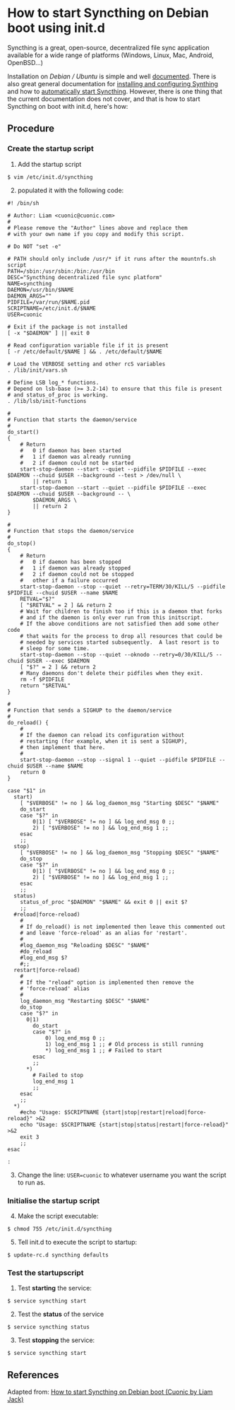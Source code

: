 # How to start Syncthing on Debian boot using init.d

Syncthing is a great, open-source, decentralized file sync application available for a wide range of platforms (Windows, Linux, Mac, Android, OpenBSD...)

Installation on _Debian / Ubuntu_ is simple and well [documented][2]. There is also great general documentation for [installing and configuring Synthing][3] and how to [automatically start Syncthing][4]. However, there is one thing that the current documentation does not cover, and that is how to start Syncthing on boot with init.d, here's how:

## Procedure

### Create the startup script
1. Add the startup script

  ```shell
$ vim /etc/init.d/syncthing
```
2. populated it with the following code:

  ```shell
  #! /bin/sh

  # Author: Liam <cuonic@cuonic.com>
  #
  # Please remove the "Author" lines above and replace them
  # with your own name if you copy and modify this script.

  # Do NOT "set -e"

  # PATH should only include /usr/* if it runs after the mountnfs.sh script
  PATH=/sbin:/usr/sbin:/bin:/usr/bin
  DESC="Syncthing decentralized file sync platform"
  NAME=syncthing
  DAEMON=/usr/bin/$NAME
  DAEMON_ARGS=""
  PIDFILE=/var/run/$NAME.pid
  SCRIPTNAME=/etc/init.d/$NAME
  USER=cuonic

  # Exit if the package is not installed
  [ -x "$DAEMON" ] || exit 0

  # Read configuration variable file if it is present
  [ -r /etc/default/$NAME ] && . /etc/default/$NAME

  # Load the VERBOSE setting and other rcS variables
  . /lib/init/vars.sh

  # Define LSB log_* functions.
  # Depend on lsb-base (>= 3.2-14) to ensure that this file is present
  # and status_of_proc is working.
  . /lib/lsb/init-functions

  #
  # Function that starts the daemon/service
  #
  do_start()
  {
      # Return
      #   0 if daemon has been started
      #   1 if daemon was already running
      #   2 if daemon could not be started
      start-stop-daemon --start --quiet --pidfile $PIDFILE --exec $DAEMON --chuid $USER --background --test > /dev/null \
          || return 1
      start-stop-daemon --start --quiet --pidfile $PIDFILE --exec $DAEMON --chuid $USER --background -- \
          $DAEMON_ARGS \
          || return 2
  }

  #
  # Function that stops the daemon/service
  #
  do_stop()
  {
      # Return
      #   0 if daemon has been stopped
      #   1 if daemon was already stopped
      #   2 if daemon could not be stopped
      #   other if a failure occurred
      start-stop-daemon --stop --quiet --retry=TERM/30/KILL/5 --pidfile $PIDFILE --chuid $USER --name $NAME
      RETVAL="$?"
      [ "$RETVAL" = 2 ] && return 2
      # Wait for children to finish too if this is a daemon that forks
      # and if the daemon is only ever run from this initscript.
      # If the above conditions are not satisfied then add some other code
      # that waits for the process to drop all resources that could be
      # needed by services started subsequently.  A last resort is to
      # sleep for some time.
      start-stop-daemon --stop --quiet --oknodo --retry=0/30/KILL/5 --chuid $USER --exec $DAEMON
      [ "$?" = 2 ] && return 2
      # Many daemons don't delete their pidfiles when they exit.
      rm -f $PIDFILE
      return "$RETVAL"
  }

  #
  # Function that sends a SIGHUP to the daemon/service
  #
  do_reload() {
      #
      # If the daemon can reload its configuration without
      # restarting (for example, when it is sent a SIGHUP),
      # then implement that here.
      #
      start-stop-daemon --stop --signal 1 --quiet --pidfile $PIDFILE --chuid $USER --name $NAME
      return 0
  }

  case "$1" in
    start)
      [ "$VERBOSE" != no ] && log_daemon_msg "Starting $DESC" "$NAME"
      do_start
      case "$?" in
          0|1) [ "$VERBOSE" != no ] && log_end_msg 0 ;;
          2) [ "$VERBOSE" != no ] && log_end_msg 1 ;;
      esac
      ;;
    stop)
      [ "$VERBOSE" != no ] && log_daemon_msg "Stopping $DESC" "$NAME"
      do_stop
      case "$?" in
          0|1) [ "$VERBOSE" != no ] && log_end_msg 0 ;;
          2) [ "$VERBOSE" != no ] && log_end_msg 1 ;;
      esac
      ;;
    status)
      status_of_proc "$DAEMON" "$NAME" && exit 0 || exit $?
      ;;
    #reload|force-reload)
      #
      # If do_reload() is not implemented then leave this commented out
      # and leave 'force-reload' as an alias for 'restart'.
      #
      #log_daemon_msg "Reloading $DESC" "$NAME"
      #do_reload
      #log_end_msg $?
      #;;
    restart|force-reload)
      #
      # If the "reload" option is implemented then remove the
      # 'force-reload' alias
      #
      log_daemon_msg "Restarting $DESC" "$NAME"
      do_stop
      case "$?" in
        0|1)
          do_start
          case "$?" in
              0) log_end_msg 0 ;;
              1) log_end_msg 1 ;; # Old process is still running
              *) log_end_msg 1 ;; # Failed to start
          esac
          ;;
        *)
          # Failed to stop
          log_end_msg 1
          ;;
      esac
      ;;
    *)
      #echo "Usage: $SCRIPTNAME {start|stop|restart|reload|force-reload}" >&2
      echo "Usage: $SCRIPTNAME {start|stop|status|restart|force-reload}" >&2
      exit 3
      ;;
  esac

  :
```
3. Change the line: `USER=cuonic` to whatever username you want the script to run as.

### Initialise the startup script

4. Make the script executable:
  ```shell
  $ chmod 755 /etc/init.d/syncthing
  ```
5. Tell init.d to execute the script to startup:
  ```shell
  $ update-rc.d syncthing defaults
  ```

### Test the startupscript

1. Test **starting** the service:
  ```shell
  $ service syncthing start
  ```
2. Test the **status** of the service
  ```shell
  $ service syncthing status
  ```
3. Test **stopping** the service:
  ```shell
  $ service syncthing start
  ```

## References
Adapted from: [How to start Syncthing on Debian boot (Cuonic by Liam Jack)][1]


<!-- REFERENCES -->
[1]:https://cuonic.com/posts/how-to-start-syncthing-on-debian-boot
[2]:https://apt.syncthing.net/
[3]:https://docs.syncthing.net/intro/getting-started.html
[4]:https://docs.syncthing.net/users/autostart.html?highlight=starting
